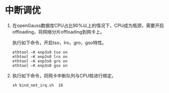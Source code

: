 # 中断调优<a name="ZH-CN_TOPIC_0263913271"></a>

1.  在openGauss数据库CPU占比90%以上的情况下，CPU成为瓶颈，需要开启offloading，将网络分片offloading到网卡上。

    执行如下命令，开启tso，lro，gro，gso特性。

    ```
    ethtool –K enp3s0 tso on 
    ethtool –K enp3s0 lro on 
    ethtool –K enp3s0 gro on 
    ethtool –K enp3s0 gso on
    ```

2.  执行如下命令，将网卡中断队列与CPU核进行绑定。

    ```
    sh bind_net_irq.sh  16
    ```


